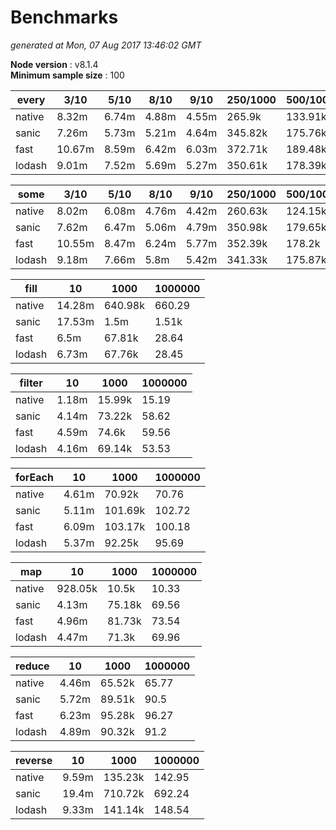 # Benchmarks
_generated at Mon, 07 Aug 2017 13:46:02 GMT_

**Node version** : v8.1.4  
**Minimum sample size** : 100  

 every | 3/10 | 5/10 | 8/10 | 9/10 | 250/1000 | 500/1000 | 750/1000 | 999/1000 | 250000/1000000 | 500000/1000000 | 750000/1000000 | 999999/1000000 |
--- |--- |--- |--- |--- |--- |--- |--- |--- |--- |--- |--- |--- |
|  native| 8.32m| 6.74m| 4.88m| 4.55m| 265.9k| 133.91k| 90.11k| 68.1k| 274.32| 134.88| 90.19| 67.21
|  sanic| 7.26m| 5.73m| 5.21m| 4.64m| 345.82k| 175.76k| 119.03k| 88.96k| 354.26| 183.24| 122.48| 92.45
|  fast| 10.67m| 8.59m| 6.42m| 6.03m| 372.71k| 189.48k| 126.42k| 94.58k| 384.48| 192.02| 127.14| 94.8
|  lodash| 9.01m| 7.52m| 5.69m| 5.27m| 350.61k| 178.39k| 119.88k| 90.56k| 362.44| 181.4| 120.73| 90.69

 some | 3/10 | 5/10 | 8/10 | 9/10 | 250/1000 | 500/1000 | 750/1000 | 999/1000 | 250000/1000000 | 500000/1000000 | 750000/1000000 | 999999/1000000 |
--- |--- |--- |--- |--- |--- |--- |--- |--- |--- |--- |--- |--- |
|  native| 8.02m| 6.08m| 4.76m| 4.42m| 260.63k| 124.15k| 89.38k| 66.83k| 269.59| 136.04| 90.54| 67.97
|  sanic| 7.62m| 6.47m| 5.06m| 4.79m| 350.98k| 179.65k| 120.93k| 90.67k| 372.58| 185.64| 124| 93.03
|  fast| 10.55m| 8.47m| 6.24m| 5.77m| 352.39k| 178.2k| 118.95k| 90.35k| 370.16| 185.37| 123.35| 92.92
|  lodash| 9.18m| 7.66m| 5.8m| 5.42m| 341.33k| 175.87k| 116.82k| 87.84k| 355.24| 177.89| 117.76| 88.66

 fill | 10 | 1000 | 1000000 |
--- |--- |--- |--- |
|  native| 14.28m| 640.98k| 660.29
|  sanic| 17.53m| 1.5m| 1.51k
|  fast| 6.5m| 67.81k| 28.64
|  lodash| 6.73m| 67.76k| 28.45

 filter | 10 | 1000 | 1000000 |
--- |--- |--- |--- |
|  native| 1.18m| 15.99k| 15.19
|  sanic| 4.14m| 73.22k| 58.62
|  fast| 4.59m| 74.6k| 59.56
|  lodash| 4.16m| 69.14k| 53.53

 forEach | 10 | 1000 | 1000000 |
--- |--- |--- |--- |
|  native| 4.61m| 70.92k| 70.76
|  sanic| 5.11m| 101.69k| 102.72
|  fast| 6.09m| 103.17k| 100.18
|  lodash| 5.37m| 92.25k| 95.69

 map | 10 | 1000 | 1000000 |
--- |--- |--- |--- |
|  native| 928.05k| 10.5k| 10.33
|  sanic| 4.13m| 75.18k| 69.56
|  fast| 4.96m| 81.73k| 73.54
|  lodash| 4.47m| 71.3k| 69.96

 reduce | 10 | 1000 | 1000000 |
--- |--- |--- |--- |
|  native| 4.46m| 65.52k| 65.77
|  sanic| 5.72m| 89.51k| 90.5
|  fast| 6.23m| 95.28k| 96.27
|  lodash| 4.89m| 90.32k| 91.2

 reverse | 10 | 1000 | 1000000 |
--- |--- |--- |--- |
|  native| 9.59m| 135.23k| 142.95
|  sanic| 19.4m| 710.72k| 692.24
|  lodash| 9.33m| 141.14k| 148.54